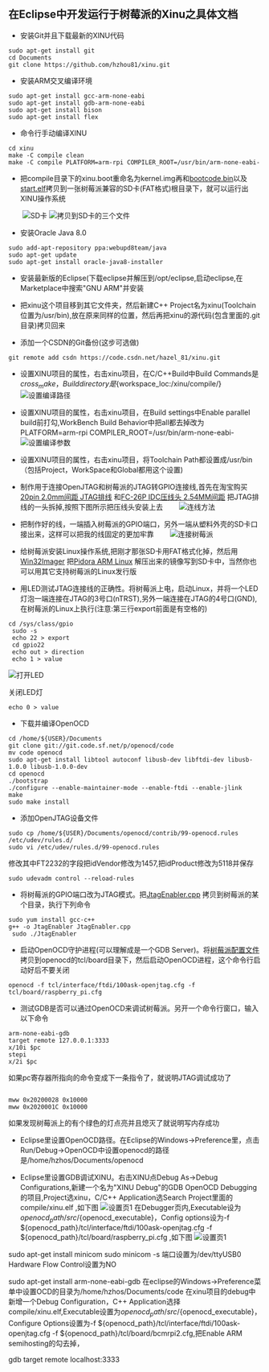 ﻿## 在Eclipse中开发运行于树莓派的Xinu之具体文档
+ 安装Git并且下载最新的XINU代码
<pre><code>sudo apt-get install git
cd Documents
git clone https://github.com/hzhou81/xinu.git
</code></pre>
+ 安装ARM交叉编译环境
<pre><code>sudo apt-get install gcc-arm-none-eabi
sudo apt-get install gdb-arm-none-eabi
sudo apt-get install bison
sudo apt-get install flex
</code></pre>
+ 命令行手动编译XINU
<pre><code>cd xinu
make -C compile clean
make -C compile PLATFORM=arm-rpi COMPILER_ROOT=/usr/bin/arm-none-eabi-
</code></pre>
+ 把compile目录下的xinu.boot重命名为kernel.img再和[bootcode.bin](https://github.com/hzhou81/xinu-documents/blob/master/bootcode.bin)以及[start.elf](https://github.com/hzhou81/xinu-documents/blob/master/start.elf)拷贝到一张树莓派兼容的SD卡(FAT格式)根目录下，就可以运行出XINU操作系统

　　![SD卡](https://github.com/hzhou81/xinu-documents/blob/master/images/sd.png) ![拷贝到SD卡的三个文件](https://github.com/hzhou81/xinu-documents/blob/master/images/xinuSD.png)

+ 安装Oracle Java 8.0
<pre><code>sudo add-apt-repository ppa:webupd8team/java
sudo apt-get update
sudo apt-get install oracle-java8-installer
</code></pre>

+ 安装最新版的Eclipse(下载eclipse并解压到/opt/eclipse,启动eclipse,在Marketplace中搜索"GNU ARM"并安装

+ 把xinu这个项目移到其它文件夹，然后新建C++ Project名为xinu(Toolchain位置为/usr/bin),放在原来同样的位置，然后再把xinu的源代码(包含里面的.git目录)拷贝回来

+ 添加一个CSDN的Git备份(这步可选做)
<pre><code>git remote add csdn https://code.csdn.net/hazel_81/xinu.git   
</code></pre>

+ 设置XINU项目的属性，右击xinu项目，在C/C++Build中Build Commands是${cross_make}，Build directory是${workspace_loc:/xinu/compile/}
　　![设置编译路径](https://github.com/hzhou81/xinu-documents/blob/master/images/setting1.png)

+ 设置XINU项目的属性，右击xinu项目，在Build settings中Enable parallel build前打勾,WorkBench Build Behavior中把all都去掉改为PLATFORM=arm-rpi COMPILER_ROOT=/usr/bin/arm-none-eabi-
　　![设置编译参数](https://github.com/hzhou81/xinu-documents/blob/master/images/setting2.png) 

+ 设置XINU项目的属性，右击xinu项目，将Toolchain Path都设置成/usr/bin（包括Project，WorkSpace和Global都用这个设置)

+ 制作用于连接OpenJTAG和树莓派的JTAG转GPIO连接线,首先在淘宝购买[20pin 2.0mm间距 JTAG排线](https://item.taobao.com/item.htm?spm=a1z09.2.0.0.PdxKf4&id=13722984152&_u=15a2hlh92fa) 和[FC-26P IDC压线头 2.54MM间距](https://item.taobao.com/item.htm?spm=a1z10.3-c.w4002-5688543101.9.WDrVpv&id=10247398093) 把JTAG排线的一头拆掉,按照下图所示把压线头安装上去
　　![连线方法](https://github.com/hzhou81/xinu-documents/blob/master/images/JTAG.png)
+ 把制作好的线，一端插入树莓派的GPIO端口，另外一端从塑料外壳的SD卡口接出来，这样可以把我的线固定的更加牢靠
　　![连接树莓派](https://github.com/hzhou81/xinu-documents/blob/master/images/JTAG-GPIO.JPG)

+ 给树莓派安装Linux操作系统,把刚才那张SD卡用FAT格式化掉，然后用[Win32Imager](https://sourceforge.net/projects/win32diskimager/) 把[Pidora ARM Linux](http://www.pidora.ca/pidora/releases/20/images/Pidora-2014-R3.zip) 解压出来的镜像写到SD卡中，当然你也可以用其它支持树莓派的Linux发行版
+ 用LED测试JTAG连接线的正确性。将树莓派上电，启动Linux，并将一个LED灯泡一端连接在JTAG的3号口(nTRST),另外一端连接在JTAG的4号口(GND),在树莓派的Linux上执行(注意:第三行export前面是有空格的)
<pre><code>cd /sys/class/gpio
 sudo -s
 echo 22 > export
 cd gpio22
 echo out > direction
 echo 1 > value</code></pre>
 ![打开LED](https://github.com/hzhou81/xinu-documents/blob/master/images/LED.JPG)
 
 关闭LED灯
 <pre><code>echo 0 > value</code></pre>
+ 下载并编译OpenOCD
<pre><code>cd /home/${USER}/Documents
git clone git://git.code.sf.net/p/openocd/code
mv code openocd
sudo apt-get install libtool autoconf libusb-dev libftdi-dev libusb-1.0.0 libusb-1.0.0-dev
cd openocd
./bootstrap
./configure --enable-maintainer-mode --enable-ftdi --enable-jlink
make
sudo make install
</code></pre>
+ 添加OpenJTAG设备文件
<pre><code>sudo cp /home/${USER}/Documents/openocd/contrib/99-openocd.rules /etc/udev/rules.d/
sudo vi /etc/udev/rules.d/99-openocd.rules</code></pre>
修改其中FT2232的字段把idVendor修改为1457,把idProduct修改为5118并保存
<pre><code>sudo udevadm control --reload-rules
</code></pre>
+  将树莓派的GPIO端口改为JTAG模式。把[JtagEnabler.cpp](https://github.com/hzhou81/xinu-documents/blob/master/JtagEnabler.cpp) 拷贝到树莓派的某个目录，执行下列命令
<pre><code>sudo yum install gcc-c++
g++ -o JtagEnabler JtagEnabler.cpp
 sudo ./JtagEnabler
</code></pre>
+ 启动OpenOCD守护进程(可以理解成是一个GDB Server)。将[树莓派配置文件](https://github.com/hzhou81/xinu-documents/blob/master/raspberry_pi.cfg) 拷贝到openocd的tcl/board目录下，然后启动OpenOCD进程，这个命令行启动好后不要关闭
<pre><code>openocd -f tcl/interface/ftdi/100ask-openjtag.cfg -f tcl/board/raspberry_pi.cfg	</code></pre>

+ 测试GDB是否可以通过OpenOCD来调试树莓派。另开一个命令行窗口，输入以下命令
<pre><code>arm-none-eabi-gdb
target remote 127.0.0.1:3333
x/10i $pc
stepi
x/2i $pc
</code></pre>如果pc寄存器所指向的命令变成下一条指令了，就说明JTAG调试成功了
<pre><code>
mww 0x20200028 0x10000
mww 0x2020001C 0x10000
</code></pre>如果发现树莓派上的有个绿色的灯点亮并且熄灭了就说明写内存成功

+ Eclipse里设置OpenOCD路径。在Eclipse的Windows->Preference里，点击Run/Debug->OpenOCD中设置openocd的路径是/home/hzhos/Documents/openocd

+ Eclipse里设置GDB调试XINU。右击XINU点Debug As->Debug Configurations,新建一个名为"XINU Debug"的GDB OpenOCD Debugging的项目,Project选xinu，C/C++ Application选Search Project里面的compile/xinu.elf ,如下图
![设置页1](https://github.com/hzhou81/xinu-documents/blob/master/images/gdb_debug1.png)
在Debugger页内,Executable设为${openocd_path}/src/${openocd_executable}，Config options设为-f ${openocd_path}/tcl/interface/ftdi/100ask-openjtag.cfg -f ${openocd_path}/tcl/board/raspberry_pi.cfg ,如下图
![设置页1](https://github.com/hzhou81/xinu-documents/blob/master/images/gdb_debug2.png)

sudo apt-get install minicom
sudo minicom -s 端口设置为/dev/ttyUSB0 Hardware Flow Control设置为NO


sudo apt-get install arm-none-eabi-gdb
在eclipse的Windows->Preference菜单中设置OCD的目录为/home/hzhos/Documents/code
在xinu项目的debug中新增一个Debug Configuration，C++ Application选择compile/xinu.elf,Executable设置为${openocd_path}/src/${openocd_executable}，Configure Options设置为-f ${openocd_path}/tcl/interface/ftdi/100ask-openjtag.cfg -f ${openocd_path}/tcl/board/bcmrpi2.cfg,把Enable ARM semihosting的勾去掉，
	




gdb
target remote localhost:3333
